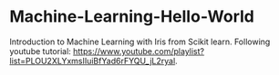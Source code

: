 # Machine-Learning-Hello-World
Introduction to Machine Learning with Iris from Scikit learn. Following youtube tutorial: https://www.youtube.com/playlist?list=PLOU2XLYxmsIIuiBfYad6rFYQU_jL2ryal.
